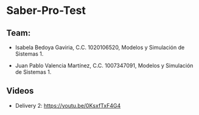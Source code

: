 # Saber-Pro-Test


## Team:

- Isabela Bedoya Gaviria, C.C. 1020106520, Modelos y Simulación de Sistemas 1.

- Juan Pablo Valencia Martínez, C.C. 1007347091, Modelos y Simulación de Sistemas 1.

## Videos
- Delivery 2: https://youtu.be/0KsxfTxF4G4
